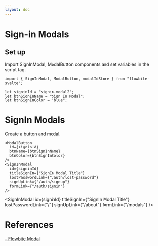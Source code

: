 ```yaml
---
layout: doc
---
```


<script>
  import { SignInModal, ModalButton, modalIdStore } from "flowbite-svelte";

  const closeModal = () => {
    modalIdStore.update((value) => {
      value = null;
    });
  };

  let signinId = "signin-modal2";
  let btnSignInName = "Sign In Modal";
  let btnSignInColor = "blue";
</script>

<h1 class="text-3xl w-full dark:text-white py-4">Sign-in Modals</h1>

<h2 class="text-2xl w-full dark:text-white py-4">Set up</h2>

<p class="dark:text-white text-base py-4">Import SignInModal, ModalButton components and set variables in the script tag.</p>

```svelte
import { SignInModal, ModalButton, modalIdStore } from "flowbite-svelte";

let signinId = "signin-modal2";
let btnSignInName = "Sign In Modal";
let btnSignInColor = "blue";
```

<h1 class="text-3xl w-full dark:text-white py-4">SignIn Modals</h1>

<div class="container flex flex-wrap justify-center rounded-xl my-4 mx-auto bg-gradient-to-r bg-white dark:bg-gray-900 border border-gray-200 dark:border-gray-700 p-2 sm:p-6">
  <ModalButton
    id={signinId}
    btnName={btnSignInName}
    btnColor={btnSignInColor}
  />
</div>

<p class="dark:text-white text-base py-4">Create a button and modal.</p>

```svelte
<ModalButton
  id={signinId}
  btnName={btnSignInName}
  btnColor={btnSignInColor}
/>
<SignInModal
  id={signinId}
  titleSignIn={"SignIn Modal Title"}
  lostPasswordLink={"/auth/lost-password"}
  signUpLink={"/auth/signup"}
  formLink={"/auth/signin"}
/>
```

  <SignInModal
    id={signinId}
    titleSignIn={"SignIn Modal Title"}
    lostPasswordLink={"/"}
    signUpLink={"/about"}
    formLink={"/modals"}
  />

<h1 class="text-3xl w-full dark:text-white pb-8">References</h1>

<p class="dark:text-white text-base"><a href="https://flowbite.com/docs/components/modal/" target="_blank" class="text-blue-600 hover:underline dark:text-blue-500">- Flowbite Modal</a></p>
